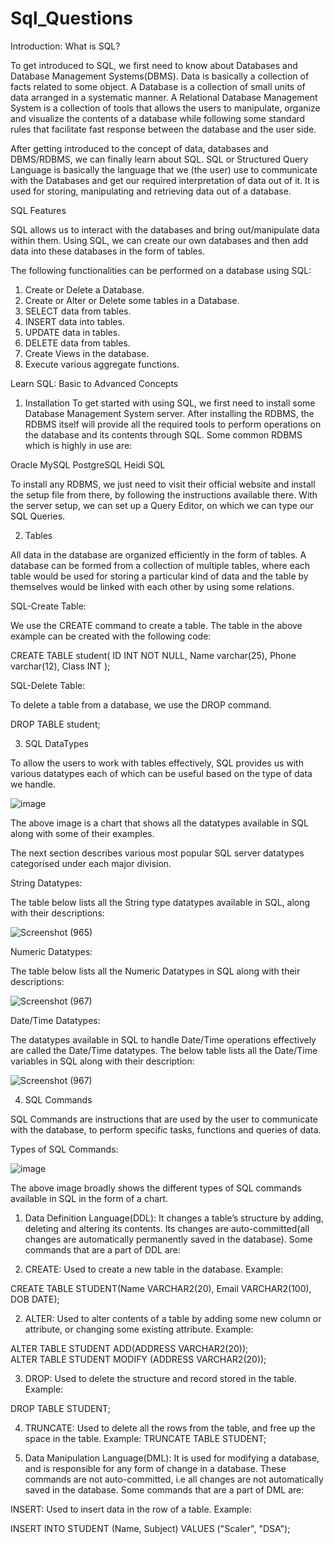 # Sql_Questions

Introduction: What is SQL?

To get introduced to SQL, we first need to know about Databases and Database Management Systems(DBMS).
Data is basically a collection of facts related to some object. A Database is a collection of small units of data arranged in a systematic manner. A Relational Database Management System is a collection of tools that allows the users to manipulate, organize and visualize the contents of a database while following some standard rules that facilitate fast response between the database and the user side.

After getting introduced to the concept of data, databases and DBMS/RDBMS, we can finally learn about SQL. SQL or Structured Query Language is basically the language that we (the user) use to communicate with the Databases and get our required interpretation of data out of it. It is used for storing, manipulating and retrieving data out of a database.

SQL Features

SQL allows us to interact with the databases and bring out/manipulate data within them. Using SQL, we can create our own databases and then add data into these databases in the form of tables.

The following functionalities can be performed on a database using SQL:

1. Create or Delete a Database.
2. Create or Alter or Delete some tables in a Database.
3. SELECT data from tables.
4. INSERT data into tables.
5. UPDATE data in tables.
6. DELETE data from tables.
7. Create Views in the database.
8. Execute various aggregate functions.

Learn SQL: Basic to Advanced Concepts

1. Installation
To get started with using SQL, we first need to install some Database Management System server. After installing the RDBMS, the RDBMS itself will provide all the required tools to perform operations on the database and its contents through SQL. Some common RDBMS which is highly in use are:

Oracle
MySQL
PostgreSQL
Heidi SQL

To install any RDBMS, we just need to visit their official website and install the setup file from there, by following the instructions available there. With the server setup, we can set up a Query Editor, on which we can type our SQL Queries.

2. Tables

All data in the database are organized efficiently in the form of tables. A database can be formed from a collection of multiple tables, where each table would be used for storing a particular kind of data and the table by themselves would be linked with each other by using some relations.

SQL-Create Table:

We use the CREATE command to create a table. The table in the above example can be created with the following code:

CREATE TABLE student(
   ID INT NOT NULL,
   Name varchar(25),
   Phone varchar(12),
   Class INT
);

SQL-Delete Table:

To delete a table from a database, we use the DROP command.

DROP TABLE student;

3. SQL DataTypes

To allow the users to work with tables effectively, SQL provides us with various datatypes each of which can be useful based on the type of data we handle.

![image](https://user-images.githubusercontent.com/81725794/181932725-04ac6df5-026f-4775-9697-095861182a26.png)

The above image is a chart that shows all the datatypes available in SQL along with some of their examples.

The next section describes various most popular SQL server datatypes categorised under each major division.

String Datatypes:

The table below lists all the String type datatypes available in SQL, along with their descriptions:

![Screenshot (965)](https://user-images.githubusercontent.com/81725794/181933343-6b7af41d-5422-457e-ada3-851b6c341ef7.png)

Numeric Datatypes:

The table below lists all the Numeric Datatypes in SQL along with their descriptions:

![Screenshot (967)](https://user-images.githubusercontent.com/81725794/181933407-9b17826c-e95b-4013-89fb-816ee8ea7fba.png)

Date/Time Datatypes:

The datatypes available in SQL to handle Date/Time operations effectively are called the Date/Time datatypes. The below table lists all the Date/Time variables in SQL along with their description:


![Screenshot (967)](https://user-images.githubusercontent.com/81725794/181933419-bada0478-a17b-402a-bbee-5f08b3c2a621.png)

4. SQL Commands

SQL Commands are instructions that are used by the user to communicate with the database, to perform specific tasks, functions and queries of data.

Types of SQL Commands:

![image](https://user-images.githubusercontent.com/81725794/181933434-3e663ddc-b476-4838-9526-6d36019ac007.png)

The above image broadly shows the different types of SQL commands available in SQL in the form of a chart.

1. Data Definition Language(DDL): It changes a table’s structure by adding, deleting and altering its contents. Its changes are auto-committed(all changes are automatically permanently saved in the database). Some commands that are a part of DDL are:

1. CREATE: Used to create a new table in the database.
Example:

CREATE TABLE STUDENT(Name VARCHAR2(20), Email VARCHAR2(100), DOB DATE);  

2. ALTER: Used to alter contents of a table by adding some new column or attribute, or changing some existing attribute.
Example:

ALTER TABLE STUDENT ADD(ADDRESS VARCHAR2(20));  
ALTER TABLE STUDENT MODIFY (ADDRESS VARCHAR2(20));  

3. DROP: Used to delete the structure and record stored in the table.
Example:

DROP TABLE STUDENT;  

4. TRUNCATE: Used to delete all the rows from the table, and free up the space in the table.
Example:
TRUNCATE TABLE STUDENT;

2. Data Manipulation Language(DML): It is used for modifying a database, and is responsible for any form of change in a database. These commands are not auto-committed, i.e all changes are not automatically saved in the database. Some commands that are a part of DML are:

INSERT: Used to insert data in the row of a table.
Example:

INSERT INTO STUDENT (Name, Subject) VALUES ("Scaler", "DSA"); 



